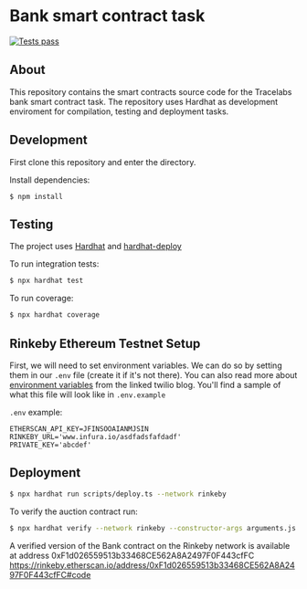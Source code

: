 # Bank smart contract task

[![Tests pass](https://github.com/damilolaedwards/tracelabs-challenge/actions/workflows/main.yml/badge.svg)](https://github.com/damilolaedwards/tracelabs-challenge/actions/workflows/main.yml)

## About

This repository contains the smart contracts source code for the Tracelabs bank smart contract task. The repository uses Hardhat as development enviroment for compilation, testing and deployment tasks.

## Development

First clone this repository and enter the directory.

Install dependencies:

```
$ npm install
```

## Testing

The project uses [Hardhat](https://hardhat.dev) and [hardhat-deploy](https://github.com/wighawag/hardhat-deploy)

To run integration tests:

```sh
$ npx hardhat test
```

To run coverage:

```sh
$ npx hardhat coverage
```

## Rinkeby Ethereum Testnet Setup

First, we will need to set environment variables. We can do so by setting them in our `.env` file (create it if it's not there). You can also read more about [environment variables](https://www.twilio.com/blog/2017/01/how-to-set-environment-variables.html) from the linked twilio blog. You'll find a sample of what this file will look like in `.env.example`

`.env` example:

```
ETHERSCAN_API_KEY=JFINSOOAIANMJSIN
RINKEBY_URL='www.infura.io/asdfadsfafdadf'
PRIVATE_KEY='abcdef'
```

## Deployment

```sh
$ npx hardhat run scripts/deploy.ts --network rinkeby
```

To verify the auction contract run:

```sh
$ npx hardhat verify --network rinkeby --constructor-args arguments.js DEPLOYED_CONTRACT_ADDRESS
```

A verified version of the Bank contract on the Rinkeby network is available at address 0xF1d026559513b33468CE562A8A2497F0F443cfFC
https://rinkeby.etherscan.io/address/0xF1d026559513b33468CE562A8A2497F0F443cfFC#code
